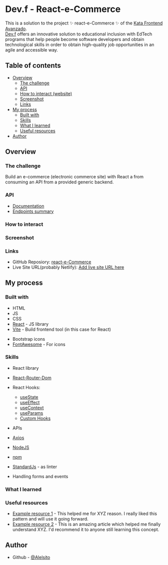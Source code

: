# Dev.f - React-e-Commerce

This is a solution to the project ✨ react-e-Commerce ✨ of the [Kata Frontend Avanzado](https://www.devf.la/master/encoding/mx).\
[Dev.f](https://www.devf.la/) offers an innovative solution to educational inclusion with EdTech programs that help people become software developers and obtain technological skills in order to obtain high-quality job opportunities in an agile and accessible way. 

## Table of contents

- [Overview](#overview)
  - [The challenge](#the-challenge)
  - [API](#api)
  - [How to interact (website)](#how-to-interact)
  - [Screenshot](#screenshot)
  - [Links](#links)
- [My process](#my-process)
  - [Built with](#built-with)
  - [Skills](#skills)
  - [What I learned](#what-i-learned)
  - [Useful resources](#useful-resources)
- [Author](#author)

## Overview

### The challenge

Build an e-commerce (electronic commerce site) with React a
from consuming an API from a provided generic backend.

### API

- [Documentation](https://documenter.getpostman.com/view/807695/Tzm6jvYY)
- [Endpoints summary](https://ecomerce-master.herokuapp.com/docs)

### How to interact

### Screenshot

### Links

- GitHub Reposiory: [react-e-Commerce](https://github.com/Alelsito/react-e-Commerce)
- Live Site URL(probably Netlify): [Add live site URL here]()

## My process

### Built with

- HTML
- JS
- CSS
- [React](https://reactjs.org/) - JS library
- [Vite](https://vitejs.dev/) - Build frontend tool (in this case for React)
<!-- - Bootstrap -->
- Bootstrap icons
- [FontAwesome](https://fontawesome.com/) - For icons


### Skills

- React library
- [React-Router-Dom](https://reactrouter.com/en/main)
- React Hooks:
    - [useState](https://reactjs.org/docs/hooks-state.html)
    - [useEffect](https://reactjs.org/docs/hooks-effect.html)
    - [useContext](https://reactjs.org/docs/hooks-reference.html#usecontext)
    - [useParams](https://reactrouter.com/en/main/hooks/use-params)
    - [Custom Hooks](https://reactjs.org/docs/hooks-custom.html)
- APIs
- [Axios](https://axios-http.com/docs/intro)
- [NodeJS](https://nodejs.org/en/)
- [npm](https://www.npmjs.com/)
- [StandardJs](https://standardjs.com/) - as linter

- Handling forms and events

### What I learned


<!-- ```html
<h1>Some HTML code I'm proud of</h1>
```
```css
.proud-of-this-css {
  color: papayawhip;
}
```
```js
const proudOfThisFunc = () => {
  console.log('🎉')
}
``` -->

### Useful resources

- [Example resource 1](https://www.example.com) - This helped me for XYZ reason. I really liked this pattern and will use it going forward.
- [Example resource 2](https://www.example.com) - This is an amazing article which helped me finally understand XYZ. I'd recommend it to anyone still learning this concept.

## Author

- Github - [@Alelsito](https://github.com/Alelsito)
